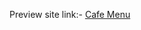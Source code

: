 Preview site link:-
[Cafe Menu](https://htmlpreview.github.io/?https://raw.githubusercontent.com/kudos2Shef/Responsive-Web-Design/main/project2/index.html)
